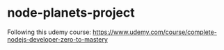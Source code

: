 # node-planets-project
Following this udemy course: https://www.udemy.com/course/complete-nodejs-developer-zero-to-mastery
